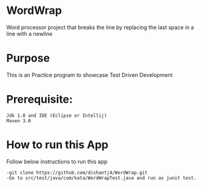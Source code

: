 # WordWrap
Word processor project that breaks the line by replacing the last space in a line with a newline


# Purpose
This is an Practice program to showcase Test Driven Development


# Prerequisite:

````
Jdk 1.8 and IDE (Eclipse or Intellij)
Maven 3.0
````

# How to run this App

Follow below instructions to run this app
````
-git clone https://github.com/dishantj4/WordWrap.git
-Go to src/test/java/com/kata/WordWrapTest.java and run as junit test.

````





